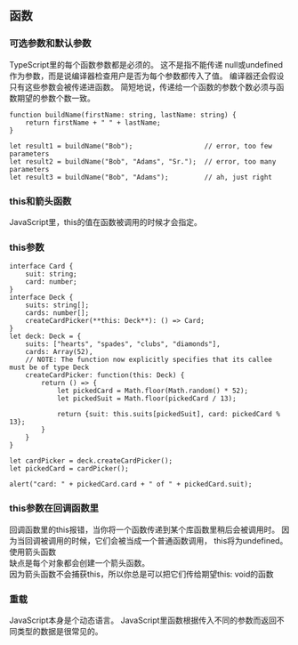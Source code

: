 ## 函数

### 可选参数和默认参数

TypeScript里的每个函数参数都是必须的。 这不是指不能传递 null或undefined作为参数，而是说编译器检查用户是否为每个参数都传入了值。 编译器还会假设只有这些参数会被传递进函数。 简短地说，传递给一个函数的参数个数必须与函数期望的参数个数一致。

```
function buildName(firstName: string, lastName: string) {
    return firstName + " " + lastName;
}

let result1 = buildName("Bob");                  // error, too few parameters
let result2 = buildName("Bob", "Adams", "Sr.");  // error, too many parameters
let result3 = buildName("Bob", "Adams");         // ah, just right
```
### this和箭头函数

JavaScript里，this的值在函数被调用的时候才会指定。

### this参数

```
interface Card {
    suit: string;
    card: number;
}
interface Deck {
    suits: string[];
    cards: number[];
    createCardPicker(**this: Deck**): () => Card;
}
let deck: Deck = {
    suits: ["hearts", "spades", "clubs", "diamonds"],
    cards: Array(52),
    // NOTE: The function now explicitly specifies that its callee must be of type Deck
    createCardPicker: function(this: Deck) {
        return () => {
            let pickedCard = Math.floor(Math.random() * 52);
            let pickedSuit = Math.floor(pickedCard / 13);

            return {suit: this.suits[pickedSuit], card: pickedCard % 13};
        }
    }
}

let cardPicker = deck.createCardPicker();
let pickedCard = cardPicker();

alert("card: " + pickedCard.card + " of " + pickedCard.suit);
```

### this参数在回调函数里

回调函数里的this报错，当你将一个函数传递到某个库函数里稍后会被调用时。 因为当回调被调用的时候，它们会被当成一个普通函数调用， this将为undefined。  
使用箭头函数  
缺点是每个对象都会创建一个箭头函数。  
因为箭头函数不会捕获this，所以你总是可以把它们传给期望this: void的函数

### 重载
JavaScript本身是个动态语言。 JavaScript里函数根据传入不同的参数而返回不同类型的数据是很常见的。



